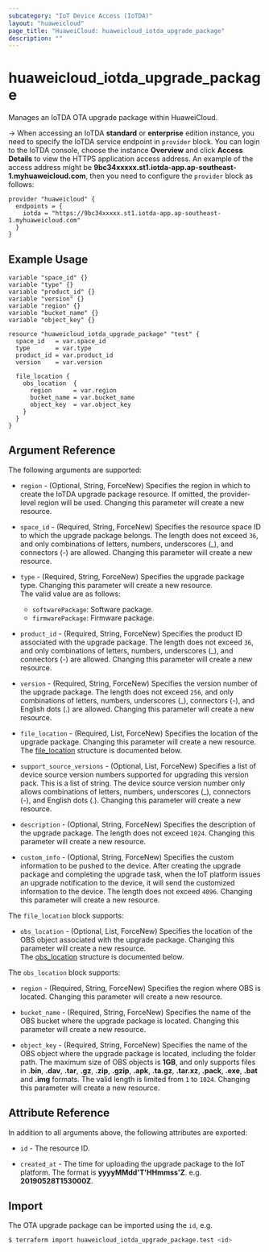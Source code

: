 ```yaml
---
subcategory: "IoT Device Access (IoTDA)"
layout: "huaweicloud"
page_title: "HuaweiCloud: huaweicloud_iotda_upgrade_package"
description: ""
---
```


# huaweicloud_iotda_upgrade_package

Manages an IoTDA OTA upgrade package within HuaweiCloud.

-> When accessing an IoTDA **standard** or **enterprise** edition instance, you need to specify the IoTDA service
endpoint in `provider` block.
You can login to the IoTDA console, choose the instance **Overview** and click **Access Details**
to view the HTTPS application access address. An example of the access address might be
**9bc34xxxxx.st1.iotda-app.ap-southeast-1.myhuaweicloud.com**, then you need to configure the
`provider` block as follows:

  ```hcl
  provider "huaweicloud" {
    endpoints = {
      iotda = "https://9bc34xxxxx.st1.iotda-app.ap-southeast-1.myhuaweicloud.com"
    }
  }
  ```

## Example Usage

```hcl
variable "space_id" {}
variable "type" {}
variable "product_id" {}
variable "version" {}
variable "region" {}
variable "bucket_name" {}
variable "object_key" {}

resource "huaweicloud_iotda_upgrade_package" "test" {
  space_id   = var.space_id
  type       = var.type
  product_id = var.product_id
  version    = var.version
  
  file_location {
    obs_location  { 
      region      = var.region
      bucket_name = var.bucket_name
      object_key  = var.object_key
    }
  }
}
```

## Argument Reference

The following arguments are supported:

* `region` - (Optional, String, ForceNew) Specifies the region in which to create the IoTDA upgrade package resource.
  If omitted, the provider-level region will be used. Changing this parameter will create a new resource.

* `space_id` - (Required, String, ForceNew) Specifies the resource space ID to which the upgrade package belongs.
  The length does not exceed `36`, and only combinations of letters, numbers, underscores (_), and connectors (-)
  are allowed. Changing this parameter will create a new resource.

* `type` - (Required, String, ForceNew) Specifies the upgrade package type.
  Changing this parameter will create a new resource.  
  The valid value are as follows:
  + `softwarePackage`: Software package.
  + `firmwarePackage`: Firmware package.

* `product_id` - (Required, String, ForceNew) Specifies the product ID associated with the upgrade package. The length
  does not exceed `36`, and only combinations of letters, numbers, underscores (_), and connectors (-) are allowed.
  Changing this parameter will create a new resource.

* `version` - (Required, String, ForceNew) Specifies the version number of the upgrade package. The length does not
  exceed `256`, and only combinations of letters, numbers, underscores (_), connectors (-), and English dots (.)
  are allowed. Changing this parameter will create a new resource.

* `file_location` - (Required, List, ForceNew) Specifies the location of the upgrade package.
  Changing this parameter will create a new resource.  
  The [file_location](#iotda_upgrade_package_file_location) structure is documented below.

* `support_source_versions` - (Optional, List, ForceNew) Specifies a list of device source version numbers supported for
  upgrading this version pack. This is a list of string. The device source version number only allows combinations of
  letters, numbers, underscores (_), connectors (-), and English dots (.).
  Changing this parameter will create a new resource.

* `description` - (Optional, String, ForceNew) Specifies the description of the upgrade package. The length does not
  exceed `1024`. Changing this parameter will create a new resource.

* `custom_info` - (Optional, String, ForceNew) Specifies the custom information to be pushed to the device.
  After creating the upgrade package and completing the upgrade task, when the IoT platform issues an upgrade
  notification to the device, it will send the customized information to the device. The length does not exceed `4096`.
  Changing this parameter will create a new resource.

<a name="iotda_upgrade_package_file_location"></a>
The `file_location` block supports:

* `obs_location` - (Optional, List, ForceNew) Specifies the location of the OBS object associated with the upgrade
  package. Changing this parameter will create a new resource.  
  The [obs_location](#iotda_upgrade_package_obs_location) structure is documented below.

<a name="iotda_upgrade_package_obs_location"></a>
The `obs_location` block supports:

* `region` - (Required, String, ForceNew) Specifies the region where OBS is located.
  Changing this parameter will create a new resource.

* `bucket_name` - (Required, String, ForceNew) Specifies the name of the OBS bucket where the upgrade package is located.
  Changing this parameter will create a new resource.

* `object_key` - (Required, String, ForceNew) Specifies the name of the OBS object where the upgrade package is located,
  including the folder path. The maximum size of OBS objects is **1GB**, and only supports files in **.bin**, **.dav**,
  **.tar**, **.gz**, **.zip**, **.gzip**, **.apk**, **.ta.gz**, **.tar.xz**, **.pack**, **.exe**, **.bat** and **.img**
  formats. The valid length is limited from `1` to `1024`.
  Changing this parameter will create a new resource.

## Attribute Reference

In addition to all arguments above, the following attributes are exported:

* `id` - The resource ID.

* `created_at` - The time for uploading the upgrade package to the IoT platform.
  The format is **yyyyMMdd'T'HHmmss'Z**. e.g. **20190528T153000Z**.

## Import

The OTA upgrade package can be imported using the `id`, e.g.

```bash
$ terraform import huaweicloud_iotda_upgrade_package.test <id>
```
